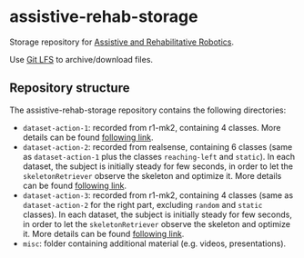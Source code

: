 # assistive-rehab-storage
Storage repository for [Assistive and Rehabilitative Robotics](https://github.com/robotology/assistive-rehab).

Use [Git LFS](https://git-lfs.github.com) to archive/download files.

## Repository structure
The assistive-rehab-storage repository contains the following directories:
- `dataset-action-1`: recorded from r1-mk2, containing 4 classes. More details can be found [following link](README_dataset1.md).
- `dataset-action-2`: recorded from realsense, containing 6 classes (same as `dataset-action-1` plus the classes `reaching-left` and `static`). In each dataset, the subject is initially steady for few seconds, in order to let the `skeletonRetriever` observe the skeleton and optimize it. More details can be found [following link](README_dataset2.md).
- `dataset-action-3`: recorded from r1-mk2, containing 4 classes (same as `dataset-action-2` for the right part, excluding `random` and `static` classes). In each dataset, the subject is initially steady for few seconds, in order to let the `skeletonRetriever` observe the skeleton and optimize it. More details can be found [following link](README_dataset3.md).
- `misc`: folder containing additional material (e.g. videos, presentations).
